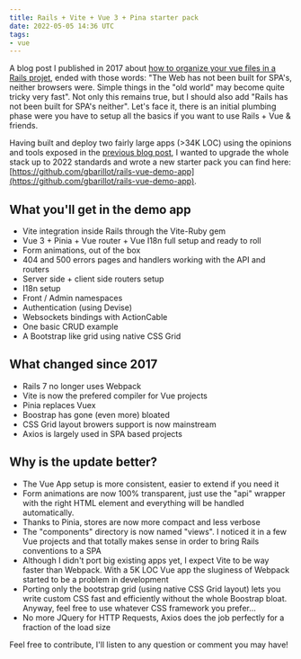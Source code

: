 ```yaml
---
title: Rails + Vite + Vue 3 + Pina starter pack
date: 2022-05-05 14:36 UTC
tags:
- vue
---
```


A blog post I published in 2017 about [how to organize your vue files in a Rails projet](https://guillaume.barillot.me/2017/12/02/how-to-organize-your-vue-files-in-a-rails-5-1-project-using-webpack/), ended with those words: "The Web has not been built for SPA's, neither browsers were. Simple things in the "old world" may become quite tricky very fast". Not only this remains true, but I should 
also add "Rails has not been built for SPA's neither". Let's face it, there is an initial plumbing 
phase were you have to setup all the basics if you want to use Rails + Vue & friends.

Having built and deploy two fairly large apps (>34K LOC) using the opinions and tools exposed in the [previous blog post](https://guillaume.barillot.me/2017/12/02/how-to-organize-your-vue-files-in-a-rails-5-1-project-using-webpack/), I wanted to upgrade the whole stack up to 2022 standards and wrote a new starter pack you can find here: [https://github.com/gbarillot/rails-vue-demo-app](https://github.com/gbarillot/rails-vue-demo-app).

## What you'll get in the demo app 
- Vite integration inside Rails through the Vite-Ruby gem
- Vue 3 + Pinia + Vue router + Vue I18n full setup and ready to roll
- Form animations, out of the box
- 404 and 500 errors pages and handlers working with the API and routers
- Server side + client side routers setup
- I18n setup
- Front / Admin namespaces
- Authentication (using Devise)
- Websockets bindings with ActionCable
- One basic CRUD example 
- A Bootstrap like grid using native CSS Grid

## What changed since 2017
- Rails 7 no longer uses Webpack
- Vite is now the prefered compiler for Vue projects
- Pinia replaces Vuex
- Boostrap has gone (even more) bloated
- CSS Grid layout browers support is now mainstream
- Axios is largely used in SPA based projects

## Why is the update better? 
- The Vue App setup is more consistent, easier to extend if you need it
- Form animations are now 100% transparent, just use the "api" wrapper with the right HTML element
and everything will be handled automatically. 
- Thanks to Pinia, stores are now more compact and less verbose
- The "components" directory is now named "views". I noticed it in a few Vue projects and that totally makes sense in order to bring Rails conventions to a SPA
- Although I didn't port big existing apps yet, I expect Vite to be way faster than Webpack. With a 
5K LOC Vue app the sluginess of Webpack started to be a problem in development
- Porting only the bootstrap grid (using native CSS Grid layout) lets you write custom CSS fast and efficiently without the whole Boostrap bloat. Anyway, feel free to use whatever CSS framework you prefer...
- No more JQuery for HTTP Requests, Axios does the job perfectly for a fraction of the load size


Feel free to contribute, I'll listen to any question or comment you may have! 
